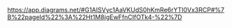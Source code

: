 https://app.diagrams.net/#G1AISVyc1AaVKUdS0hKmRe6rYTI0Vx3RCP#%7B%22pageId%22%3A%22Ht1M8jgEwFfnCIfOTk4-%22%7D
